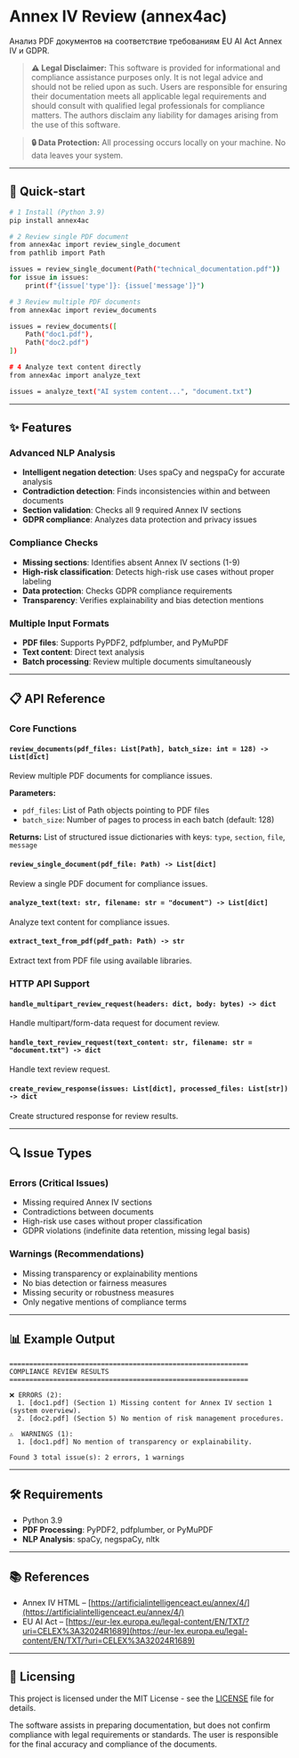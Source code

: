 # Annex IV Review (annex4ac)

Анализ PDF документов на соответствие требованиям EU AI Act Annex IV и GDPR.

> **⚠️ Legal Disclaimer:** This software is provided for informational and compliance assistance purposes only. It is not legal advice and should not be relied upon as such. Users are responsible for ensuring their documentation meets all applicable legal requirements and should consult with qualified legal professionals for compliance matters. The authors disclaim any liability for damages arising from the use of this software.

> **🔒 Data Protection:** All processing occurs locally on your machine. No data leaves your system.

---

## 🚀 Quick‑start

```bash
# 1 Install (Python 3.9)
pip install annex4ac

# 2 Review single PDF document
from annex4ac import review_single_document
from pathlib import Path

issues = review_single_document(Path("technical_documentation.pdf"))
for issue in issues:
    print(f"{issue['type']}: {issue['message']}")

# 3 Review multiple PDF documents
from annex4ac import review_documents

issues = review_documents([
    Path("doc1.pdf"), 
    Path("doc2.pdf")
])

# 4 Analyze text content directly
from annex4ac import analyze_text

issues = analyze_text("AI system content...", "document.txt")
```

---

## ✨ Features

### Advanced NLP Analysis
- **Intelligent negation detection**: Uses spaCy and negspaCy for accurate analysis
- **Contradiction detection**: Finds inconsistencies within and between documents
- **Section validation**: Checks all 9 required Annex IV sections
- **GDPR compliance**: Analyzes data protection and privacy issues

### Compliance Checks
- **Missing sections**: Identifies absent Annex IV sections (1-9)
- **High-risk classification**: Detects high-risk use cases without proper labeling
- **Data protection**: Checks GDPR compliance requirements
- **Transparency**: Verifies explainability and bias detection mentions

### Multiple Input Formats
- **PDF files**: Supports PyPDF2, pdfplumber, and PyMuPDF
- **Text content**: Direct text analysis
- **Batch processing**: Review multiple documents simultaneously

---

## 📋 API Reference

### Core Functions

#### `review_documents(pdf_files: List[Path], batch_size: int = 128) -> List[dict]`
Review multiple PDF documents for compliance issues.

**Parameters:**
- `pdf_files`: List of Path objects pointing to PDF files
- `batch_size`: Number of pages to process in each batch (default: 128)

**Returns:**
List of structured issue dictionaries with keys: `type`, `section`, `file`, `message`

#### `review_single_document(pdf_file: Path) -> List[dict]`
Review a single PDF document for compliance issues.

#### `analyze_text(text: str, filename: str = "document") -> List[dict]`
Analyze text content for compliance issues.

#### `extract_text_from_pdf(pdf_path: Path) -> str`
Extract text from PDF file using available libraries.

### HTTP API Support

#### `handle_multipart_review_request(headers: dict, body: bytes) -> dict`
Handle multipart/form-data request for document review.

#### `handle_text_review_request(text_content: str, filename: str = "document.txt") -> dict`
Handle text review request.

#### `create_review_response(issues: List[dict], processed_files: List[str]) -> dict`
Create structured response for review results.

---

## 🔍 Issue Types

### Errors (Critical Issues)
- Missing required Annex IV sections
- Contradictions between documents
- High-risk use cases without proper classification
- GDPR violations (indefinite data retention, missing legal basis)

### Warnings (Recommendations)
- Missing transparency or explainability mentions
- No bias detection or fairness measures
- Missing security or robustness measures
- Only negative mentions of compliance terms

---

## 📊 Example Output

```
============================================================
COMPLIANCE REVIEW RESULTS
============================================================

❌ ERRORS (2):
  1. [doc1.pdf] (Section 1) Missing content for Annex IV section 1 (system overview).
  2. [doc2.pdf] (Section 5) No mention of risk management procedures.

⚠️  WARNINGS (1):
  1. [doc1.pdf] No mention of transparency or explainability.

Found 3 total issue(s): 2 errors, 1 warnings
```

---

## 🛠 Requirements

- Python 3.9
- **PDF Processing**: PyPDF2, pdfplumber, or PyMuPDF
- **NLP Analysis**: spaCy, negspaCy, nltk

---

## 📚 References

* Annex IV HTML – [https://artificialintelligenceact.eu/annex/4/](https://artificialintelligenceact.eu/annex/4/)
* EU AI Act – [https://eur-lex.europa.eu/legal-content/EN/TXT/?uri=CELEX%3A32024R1689](https://eur-lex.europa.eu/legal-content/EN/TXT/?uri=CELEX%3A32024R1689)

---

## 📄 Licensing

This project is licensed under the MIT License - see the [LICENSE](LICENSE) file for details.

The software assists in preparing documentation, but does not confirm compliance with legal requirements or standards. The user is responsible for the final accuracy and compliance of the documents.
